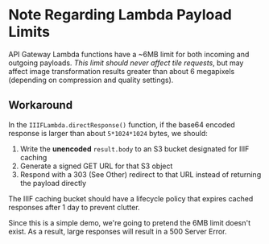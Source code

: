 # Note Regarding Lambda Payload Limits

API Gateway Lambda functions have a ~6MB limit for both incoming
and outgoing payloads. *This limit should never affect tile requests*, 
but may affect image transformation results greater than about 6 
megapixels (depending on compression and quality settings).

## Workaround

In the `IIIFLambda.directResponse()` function, if the base64 
encoded response is larger than about `5*1024*1024` bytes, 
we should:

1. Write the **unencoded** `result.body` to an S3 bucket designated 
   for IIIF caching
2. Generate a signed GET URL for that S3 object
3. Respond with a 303 (See Other) redirect to that URL instead of
   returning the payload directly

The IIIF caching bucket should have a lifecycle policy that expires
cached responses after 1 day to prevent clutter.

Since this is a simple demo, we're going to pretend the 6MB limit
doesn't exist. As a result, large responses will result in a
500 Server Error.